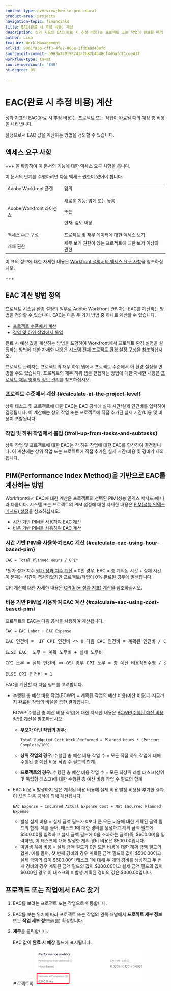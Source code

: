 ```yaml
---
content-type: overview;how-to-procedural
product-area: projects
navigation-topic: financials
title: EAC(완료 시 추정 비용) 계산
description: 성과 지표인 EAC(완료 시 추정 비용)는 프로젝트 또는 작업이 완료될 때의 예상 총 비용을 나타냅니다.
author: Lisa
feature: Work Management
exl-id: 9061fa56-cff3-4fe2-866e-1fdda9d43efc
source-git-commit: b983a780198743a2b87b4b48cf4d6afdf1cee437
workflow-type: tm+mt
source-wordcount: '848'
ht-degree: 0%

---
```


# EAC(완료 시 추정 비용) 계산

<!--
<p data-mc-conditions="QuicksilverOrClassic.Draft mode">(NOTE: Linked to the product. Do not change link!) </p>
-->

성과 지표인 EAC(완료 시 추정 비용)는 프로젝트 또는 작업이 완료될 때의 예상 총 비용을 나타냅니다.

설정으로서 EAC 값을 계산하는 방법을 정의할 수 있습니다. 

## 액세스 요구 사항

+++ 을 확장하여 이 문서의 기능에 대한 액세스 요구 사항을 봅니다.

이 문서의 단계를 수행하려면 다음 액세스 권한이 있어야 합니다.

<table style="table-layout:auto"> 
 <col> 
 <col> 
 <tbody> 
  <tr> 
   <td role="rowheader">Adobe Workfront 플랜</td> 
   <td>임의</td> 
  </tr> 
  <tr> 
   <td role="rowheader">Adobe Workfront 라이선스</td> 
   <td>
   <p>새로운 기능: 밝게 또는 높음</p>
   <p>또는</p>
   <p>현재: 검토 이상</p></td>  
  </tr> 
  <tr> 
   <td role="rowheader">액세스 수준 구성</td> 
   <td>프로젝트 및 재무 데이터에 대한 액세스 보기</td> 
  </tr> 
  <tr> 
   <td role="rowheader">개체 권한</td> 
   <td>재무 보기 권한이 있는 프로젝트에 대한 보기 이상의 권한</td> 
  </tr> 
 </tbody> 
</table>

이 표의 정보에 대한 자세한 내용은 [Workfront 설명서의 액세스 요구 사항](/help/quicksilver/administration-and-setup/add-users/access-levels-and-object-permissions/access-level-requirements-in-documentation.md)을 참조하십시오.

+++

## EAC 계산 방법 정의

프로젝트 시스템 환경 설정의 일부로 Adobe Workfront 관리자는 EAC를 계산하는 방법을 정의할 수 있습니다. EAC는 다음 두 가지 방법 중 하나로 계산할 수 있습니다.

* [프로젝트 수준에서 계산](#calculate-at-the-project-level)
* [작업 및 하위 작업에서 롤업](#roll-up-from-tasks-and-subtasks)

완료 시 예상 값을 계산하는 방법을 포함하여 Workfront에서 프로젝트 환경 설정을 설정하는 방법에 대한 자세한 내용은 [시스템 전체 프로젝트 환경 설정 구성](../../../administration-and-setup/set-up-workfront/configure-system-defaults/set-project-preferences.md)을 참조하십시오.

프로젝트 관리자는 프로젝트의 재무 하위 탭에서 프로젝트 수준에서 이 환경 설정을 변경할 수도 있습니다. 프로젝트의 재무 하위 탭을 편집하는 방법에 대한 자세한 내용은 [프로젝트 재무 영역의 정보 관리](../../../manage-work/projects/project-finances/manage-project-finance-area.md)를 참조하십시오.

### 프로젝트 수준에서 계산 {#calculate-at-the-project-level}

상위 태스크 및 프로젝트에 대한 EAC는 EAC 공식에 실제 시간/실제 인건비를 입력하여 결정됩니다. 이 계산에는 상위 작업 또는 프로젝트에 직접 추가된 실제 시간/비용 및 비용이 포함됩니다.

### 작업 및 하위 작업에서 롤업 {#roll-up-from-tasks-and-subtasks}

상위 작업 및 프로젝트에 대한 EAC는 각 하위 작업에 대한 EAC를 합산하여 결정됩니다. 이 계산에는 상위 작업 또는 프로젝트에 직접 추가된 실제 시간/비용 및 경비가 제외됩니다.

## PIM(Performance Index Method)을 기반으로 EAC를 계산하는 방법

Workfront에서 EAC에 대한 계산은 프로젝트의 선택된 PIM(성능 인덱스 메서드)에 따라 다릅니다. 시스템 또는 프로젝트의 PIM 설정에 대한 자세한 내용은 [PIM(성능 인덱스 메서드) 설정](../../../manage-work/projects/project-finances/set-pim.md)을 참조하십시오.

* [시간 기반 PIM을 사용하여 EAC 계산](#calculate-eac-using-hour-based-pim)
* [비용 기반 PIM을 사용하여 EAC 계산](#calculate-eac-using-cost-based-pim)

### 시간 기반 PIM을 사용하여 EAC 계산 {#calculate-eac-using-hour-based-pim}

```
EAC = Total Planned Hours / CPI*
```

&#42;원가 성과 지수 [원가 성과 지수 계산](../../../manage-work/projects/project-finances/calculate-cpi.md) = 0인 경우, EAC = 총 계획된 시간 + 실제 시간. 이 문제는 시간이 캡처되었지만 프로젝트/작업이 0% 완료된 경우에 발생합니다.

CPI 계산에 대한 자세한 내용은 [CPI(비용 성과 지표) 계산](../../../manage-work/projects/project-finances/calculate-cpi.md)을 참조하십시오.

### 비용 기반 PIM을 사용하여 EAC 계산 {#calculate-eac-using-cost-based-pim}

프로젝트의 EAC는 다음 공식을 사용하여 계산됩니다.

```
EAC = EAC Labor + EAC Expense 
```

<pre>EAC 인건비 =  <em>IF</em> CPI 인건비 &lt;&gt; 0 다음 EAC 인건비 = 계획된 인건비 / CPI 인건비</pre><pre><em>ELSE</em> EAC  노무 = 계획 노무비 + 실제 노무비</pre><pre>CPI 노무 = 실제 인건비 &lt;&gt; 0인 경우 CPI 노무 = 총 예산 비용작업수행 / 실제 인건비</pre><pre>ELSE CPI 인건비 = 1 </pre>EAC를 계산할 때 다음 필드를 고려합니다.

* 수행된 총 예산 비용 작업(BCWP) = 계획된 작업의 예산 비용(예산 비용)과 지금까지 완료된 작업의 비율을 곱한 결과입니다.

  BCWP(수행된 총 예산 비용 작업)에 대한 자세한 내용은 [BCWP(수행된 예산 비용 작업) 계산](../../../manage-work/projects/project-finances/calculate-bcwp.md)을 참조하십시오.

   * **부모가 아닌 작업의 경우:**

     ```
     Total Budgeted Cost Work Performed = Planned Hours * (Percent Complete/100)
     ```

   * **상위 작업의 경우:**
수행된 총 예산 비용 작업 수 = 모든 직접 하위 작업에 대해 수행된 총 예산 비용 작업 수 필드의 합계.

   * **프로젝트의 경우:**
수행된 총 예산 비용 작업 수 = 모든 최상위 레벨 태스크(상위 및 독립형 태스크)에 대한 수행된 총 예산 비용 작업 수 필드의 합계 

* EAC 비용 = 발생하지 않은 계획된 비용 비용에 실제 비용 발생 비용을 추가한 결과. 이 값은 다음 공식에 의해 계산됩니다.

  ```
  EAC Expense = Incurred Actual Expense Cost + Not Incurred Planned Expense
  ```

   * 발생 실제 비용 = 실제 금액 필드가 0보다 큰 모든 비용에 대한 계획된 금액 필드의 합계. 예를 들어, 태스크 1에 대한 경비를 생성하고 계획 금액 필드에 $500.00를 입력하고 실제 금액 필드에 0을 초과하는 금액(즉, $600.00)을 입력하면, 이 태스크에 대해 발생한 계획 경비 비용은 $500.00입니다.
   * 미발생 계획 비용 = 실제 금액 필드가 0인 모든 비용에 대한 계획 금액 필드의 합계. 예를 들어, 첫 번째 경비의 경우 계획된 금액 필드의 값이 $500.00이고 실제 금액의 값이 $600.00인 태스크 1에 대해 두 개의 경비를 생성하고 두 번째 경비의 경우 계획된 금액 필드의 값이 $300.00이고 실제 금액 필드의 값이 $0.00인 경우 이 태스크의 미발생 계획된 경비의 값은 $300.00입니다. 

## 프로젝트 또는 작업에서 EAC 찾기

1. EAC를 보려는 프로젝트 또는 작업으로 이동합니다.
1. EAC를 보는 위치에 따라 프로젝트 또는 작업의 왼쪽 패널에서 **프로젝트 세부 정보** 또는 **작업 세부 정보**&#x200B;을(를) 확장합니다.

1. **재무**&#x200B;을 클릭합니다. 

   EAC 값이 **완료 시 예상** 필드에 표시됩니다.

   프로젝트의 ![EAC](assets/eac-highlighted-on-project-350x112.png)
